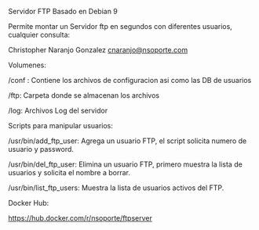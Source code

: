 Servidor FTP Basado en Debian 9


Permite montar un Servidor ftp en segundos con diferentes usuarios, cualquier consulta:

Christopher Naranjo Gonzalez <cnaranjo@nsoporte.com> 




Volumenes:

/conf :  Contiene los archivos de configuracion asi como las DB de usuarios

/ftp:  Carpeta donde se almacenan los archivos

/log:  Archivos Log del servidor 


Scripts para manipular usuarios:

/usr/bin/add_ftp_user:   Agrega un usuario FTP, el script solicita numero de usuario y password.

/usr/bin/del_ftp_user:   Elimina un usuario FTP, primero muestra la lista de usuarios y solicita el nombre a borrar. 

/usr/bin/list_ftp_users:  Muestra la lista de usuarios activos del FTP.



Docker Hub:

https://hub.docker.com/r/nsoporte/ftpserver


